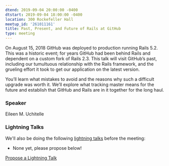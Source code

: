 ```yaml
---
dtend: 2019-09-04 20:00:00 -0400
dtstart: 2019-09-04 18:00:00 -0400
location: 300 Rockefeller Hall
meetup_id: '261011161'
title: Past, Present, and Future of Rails at GitHub
type: meeting
---
```


On August 15, 2018 GitHub was deployed to production running Rails 5.2. 
This was a historic event; for years GitHub had been behind Rails and 
dependent on a custom fork of Rails 2.3. This talk will visit GitHub’s 
past, including our tumultuous relationship with the Rails framework, 
and the grueling effort it took to get our application on the latest 
version.

You’ll learn what mistakes to avoid and the reasons why such a 
difficult upgrade was worth it. We’ll explore what tracking master 
means for the future and establish that GitHub and Rails are in it 
together for the long haul.
### Speaker ###

Eileen M. Uchitelle 
### Lightning Talks ###

We'll also be doing the
following [lightning talks](/lightning-talks.html) before the meeting:

* None yet, please propose below!


<a class="btn btn-default btn-hvopen"
  href="mailto:sean@dague.net?cc=matthias.a.johnson@gmail.com&subject=HV%20Open%20Lightning%20Talk%20Submission"
  role="button">Propose
  a Lightning Talk</a>